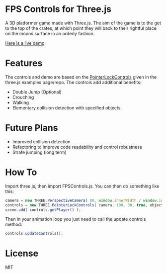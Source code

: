 # FPS Controls for Three.js
A 3D platformer game made with Three.js. The aim of the game is to the get to the top of the crates, at which point they will back to their rightful
place on the moons surface in an orderly fashion.

[Here is a live demo](https://jamesmilner.github.io/threejs-fps-controls)

# Features
The controls and demo are based on the [PointerLockControls](https://github.com/mrdoob/three.js/blob/master/examples/js/controls/PointerLockControls.js) given in the
three.js examples page/repo. The controls add additional benefits:

* Double Jump (Optional)
* Crouching
* Walking
* Elementary collision detection with specified objects

# Future Plans

* Improved collision detection
* Refactoring to improve code readability and control robustness
* Strafe jumping (long term)

# How To

Import three.js, then import FPSControls.js. You can then do something like this:

```javascript
camera = new THREE.PerspectiveCamera( 80, window.innerWidth / window.innerHeight, 1, 9000 );
controls = new THREE.PointerLockControls( camera, 100, 30, true, objects );
scene.add( controls.getPlayer() );
```
Then in your animation loop you just need to call the update controls method:

```javascript
controls.updateControls();
```

# License
MIT

